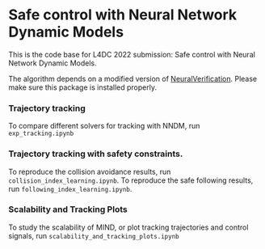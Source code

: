 # Safe control with Neural Network Dynamic Models

This is the code base for L4DC 2022 submission: Safe control with Neural Network Dynamic Models.

The algorithm depends on a modified version of [NeuralVerification](https://github.com/intelligent-control-lab/NeuralVerification.jl/tree/nn-safe-control). Please make sure this package is installed properly.

### Trajectory tracking
To compare different solvers for tracking with NNDM, run `exp_tracking.ipynb`

### Trajectory tracking with safety constraints.
To reproduce the collision avoidance results, run `collision_index_learning.ipynb`.
To reproduce the safe following results, run `following_index_learning.ipynb`.

### Scalability and Tracking Plots
To study the scalability of MIND, or plot tracking trajectories and control signals, run `scalability_and_tracking_plots.ipynb`